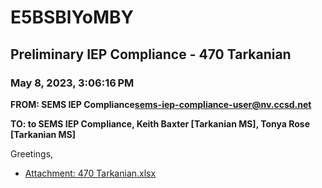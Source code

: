 # E5BSBlYoMBY
## Preliminary IEP Compliance - 470 Tarkanian
### May 8, 2023, 3:06:16 PM
**FROM: SEMS IEP Compliance<sems-iep-compliance-user@nv.ccsd.net>**

**TO: to SEMS IEP Compliance, Keith Baxter [Tarkanian MS], Tonya Rose [Tarkanian MS]**


Greetings, 





* [Attachment: 470 Tarkanian.xlsx](E5BSBlYoMBY-attachment-1.xlsx)
